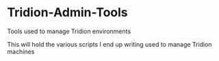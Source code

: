 # Tridion-Admin-Tools
Tools used to manage Tridion environments

This will hold the various scripts I end up writing used to manage Tridion machines
